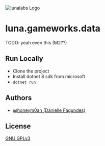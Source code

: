 
![lunalabs Logo](https://i.imgur.com/Y8xzEe7.png)


# luna.gameworks.data

TODO: yeah even this (M2??)


## Run Locally

- Clone the project
- Install dotnet 8 sdk from microsoft
- ``dotnet run``
## Authors

- [@honeym0an (Danielle Fagundes)](https://github.com/honeymoan)


## License

[GNU GPLv3](https://choosealicense.com/licenses/gpl-3.0)

